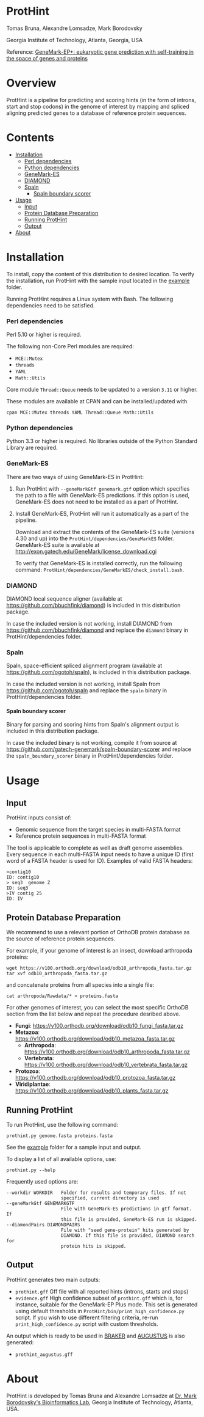 # ProtHint

Tomas Bruna, Alexandre Lomsadze, Mark Borodovsky

Georgia Institute of Technology, Atlanta, Georgia, USA

Reference: [GeneMark-EP+: eukaryotic gene prediction with self-training in the space of genes and proteins](https://academic.oup.com/nargab/article/2/2/lqaa026/5836691)

# Overview

ProtHint is a pipeline for predicting and scoring hints (in the form of
introns, start and stop codons) in the genome of interest by mapping and
spliced aligning predicted genes to a database of reference protein sequences.

# Contents

* [Installation](#installation)
    * [Perl dependencies](#perl-dependencies)
    * [Python dependencies](#python-dependencies)
    * [GeneMark-ES](#genemark-es)
    * [DIAMOND](#diamond)
    * [Spaln](#spaln)
        * [Spaln boundary scorer](#spaln-boundary-scorer)
* [Usage](#usage)
    * [Input](#input)
    * [Protein Database Preparation](#protein-database-preparation)
    * [Running ProtHint](#running-prothint)
    * [Output](#output)
* [About](#about)


# Installation

To install, copy the content of this distribution to desired location. To verify
the installation, run ProtHint with the sample input located in the [example](example)
folder.

Running ProtHint requires a Linux system with Bash. The following dependencies
need to be satisfied.

### Perl dependencies

Perl 5.10 or higher is required.

The following non-Core Perl modules are required:

* `MCE::Mutex`
* `threads`
* `YAML`
* `Math::Utils`

Core module `Thread::Queue` needs to be updated to a version `3.11` or higher.

These modules are available at CPAN and can be installed/updated with

    cpan MCE::Mutex threads YAML Thread::Queue Math::Utils

### Python dependencies

Python 3.3 or higher is required. No libraries outside of the Python Standard
Library are required.

### GeneMark-ES

There are two ways of using GeneMark-ES in ProtHint:

1.  Run ProtHint with `--geneMarkGtf genemark.gtf` option which specifies the
    path to a file with GeneMark-ES predictions. If this option is used,
    GeneMark-ES does not need to be installed as a part of ProtHint.

2.  Install GeneMark-ES, ProtHint will run it automatically as a part of the pipeline.

    Download and extract the contents of the GeneMark-ES suite (versions 4.30 and
    up) into the `ProtHint/dependencies/GeneMarkES` folder. GeneMark-ES suite is
    available at http://exon.gatech.edu/GeneMark/license_download.cgi
 
    To verify that GeneMark-ES is installed correctly, run the following command:
    `ProtHint/dependencies/GeneMarkES/check_install.bash`.


### DIAMOND

DIAMOND local sequence aligner (available at
https://github.com/bbuchfink/diamond) is included in this distribution
package.

In case the included version is not working, install DIAMOND from
https://github.com/bbuchfink/diamond and replace the `diamond` binary in
ProtHint/dependencies folder.

### Spaln

Spaln, space-efficient spliced alignment program (available at
https://github.com/ogotoh/spaln),  is included in this distribution package.

In case the included version is not working, install Spaln from
https://github.com/ogotoh/spaln and replace the `spaln` binary in
ProtHint/dependencies folder.

#### Spaln boundary scorer

Binary for parsing and scoring hints from Spaln's alignment output is included
in this distribution package.

In case the included binary is not working, compile it from source at https://github.com/gatech-genemark/spaln-boundary-scorer and replace the `spaln_boundary_scorer` binary
in ProtHint/dependencies folder.

# Usage

## Input

ProtHint inputs consist of:

* Genomic sequence from the target species in multi-FASTA format
* Reference protein sequences in multi-FASTA format

The tool is applicable to complete as well as draft genome assemblies. Every
sequence in each multi-FASTA input needs to have a unique ID (first word of
a FASTA header is used for ID). Examples of valid FASTA headers:

    >contig10
    ID: contig10
    > seq3  genome Z
    ID: seq3
    >IV contig 25
    ID: IV


## Protein Database Preparation

We recommend to use a relevant portion of OrthoDB protein database as the
source of reference protein sequences.

For example, if your genome of interest is an insect, download arthropoda
proteins:

    wget https://v100.orthodb.org/download/odb10_arthropoda_fasta.tar.gz
    tar xvf odb10_arthropoda_fasta.tar.gz

and concatenate proteins from all species into a single file:

    cat arthropoda/Rawdata/* > proteins.fasta

For other genomes of interest, you can select the most specific OrthoDB
section from the list below and repeat the procedure desribed above.

* **Fungi**: https://v100.orthodb.org/download/odb10_fungi_fasta.tar.gz
* **Metazoa**: https://v100.orthodb.org/download/odb10_metazoa_fasta.tar.gz
    * **Arthropoda**: https://v100.orthodb.org/download/odb10_arthropoda_fasta.tar.gz
    * **Vertebrata**: https://v100.orthodb.org/download/odb10_vertebrata_fasta.tar.gz
* **Protozoa**: https://v100.orthodb.org/download/odb10_protozoa_fasta.tar.gz
* **Viridiplantae**: https://v100.orthodb.org/download/odb10_plants_fasta.tar.gz

## Running ProtHint

To run ProtHint, use the following command:

    prothint.py genome.fasta proteins.fasta

See the [example](example) folder for a sample input and output.


To display a list of all available options, use:

    prothint.py --help

Frequently used options are:

    --workdir WORKDIR   Folder for results and temporary files. If not
                        specified, current directory is used
    --geneMarkGtf GENEMARKGTF
                        File with GeneMark-ES predictions in gtf format. If
                        this file is provided, GeneMark-ES run is skipped.
    --diamondPairs DIAMONDPAIRS
                        File with "seed gene-protein" hits generated by
                        DIAMOND. If this file is provided, DIAMOND search for
                        protein hits is skipped.


## Output

ProtHint generates two main outputs:

* `prothint.gff` Gff file with all reported hints (introns, starts and stops)
* `evidence.gff` High confidence subset of `prothint.gff` which is, for instance,
                 suitable for the GeneMark-EP Plus mode. This set is generated
                 using default thresholds in `ProtHint/bin/print_high_confidence.py`
                 script. If you wish to use different filtering criteria, re-run
                 `print_high_confidence.py` script with custom thresholds.

An output which is ready to be used in [BRAKER](https://github.com/Gaius-Augustus/BRAKER) and [AUGUSTUS](https://github.com/Gaius-Augustus/Augustus) is also generated:

* `prothint_augustus.gff`

# About

ProtHint is developed by Tomas Bruna and Alexandre Lomsadze at [Dr. Mark
Borodovsky's Bioinformatics Lab](http://exon.gatech.edu/GeneMark/), Georgia
Institute of Technology, Atlanta, USA.
